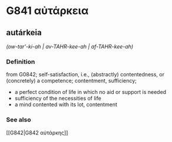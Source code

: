# G841 αὐτάρκεια

## autárkeia

_(ow-tar'-ki-ah | av-TAHR-kee-ah | af-TAHR-kee-ah)_

### Definition

from G0842; self-satisfaction, i.e., (abstractly) contentedness, or (concretely) a competence; contentment, sufficiency; 

- a perfect condition of life in which no aid or support is needed
- sufficiency of the necessities of life
- a mind contented with its lot, contentment

### See also

[[G842|G842 αὐτάρκης]]
